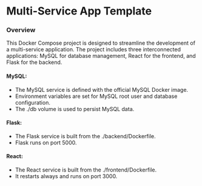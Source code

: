 # Multi-Service App Template 

### Overview

This Docker Compose project is designed to streamline the development of a multi-service application. The project includes three interconnected applications: MySQL for database management, React for the frontend, and Flask for the backend.

#### MySQL:

- The MySQL service is defined with the official MySQL Docker image.
- Environment variables are set for MySQL root user and database configuration.
- The ./db volume is used to persist MySQL data.

#### Flask:
- The Flask service is built from the ./backend/Dockerfile.
- Flask runs on port 5000.

#### React:
- The React service is built from the ./frontend/Dockerfile.
- It restarts always and runs on port 3000.




